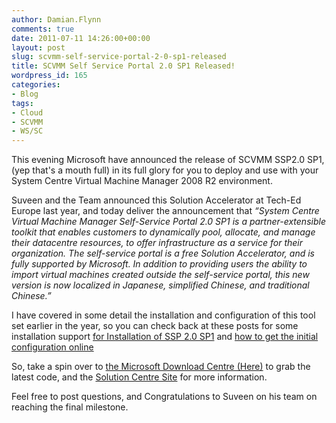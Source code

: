 ```yaml
---
author: Damian.Flynn
comments: true
date: 2011-07-11 14:26:00+00:00
layout: post
slug: scvmm-self-service-portal-2-0-sp1-released
title: SCVMM Self Service Portal 2.0 SP1 Released!
wordpress_id: 165
categories:
- Blog
tags:
- Cloud
- SCVMM
- WS/SC
---
```


This evening Microsoft have announced the release of SCVMM SSP2.0 SP1, (yep that's a mouth full) in its full glory for you to deploy and use with your System Centre Virtual Machine Manager 2008 R2 environment.

Suveen and the Team announced this Solution Accelerator at Tech-Ed Europe last year, and today deliver the announcement that _“System Centre Virtual Machine Manager Self-Service Portal 2.0 SP1 is a partner-extensible toolkit that enables customers to dynamically pool, allocate, and manage their datacentre resources, to offer infrastructure as a service for their organization. The self-service portal is a free Solution Accelerator, and is fully supported by Microsoft. In addition to providing users the ability to import virtual machines created outside the self-service portal, this new version is now localized in Japanese, simplified Chinese, and traditional Chinese.”_

I have covered in some detail the installation and configuration of this tool set earlier in the year, so you can check back at these posts for some installation support [for Installation of SSP 2.0 SP1](http://www.damianflynn.com/2011/02/22/ddlab-self-service-portal/) and [how to get the initial configuration online](http://www.damianflynn.com/2011/02/22/ddlab-ssp-configuration/)

So, take a spin over to [the Microsoft Download Centre (Here)](http://go.microsoft.com/fwlink/?LinkId=205827) to grab the latest code, and the [Solution Centre Site](http://www.microsoft.com/SSP) for more information.

Feel free to post questions, and Congratulations to Suveen on his team on reaching the final milestone.
